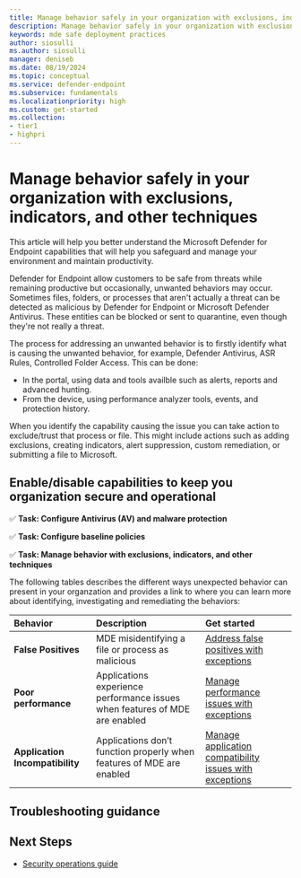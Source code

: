 ```yaml
---
title: Manage behavior safely in your organization with exclusions, indicators, and other techniques
description: Manage behavior safely in your organization with exclusions, indicators, and other techniques
keywords: mde safe deployment practices
author: siosulli
ms.author: siosulli
manager: deniseb
ms.date: 08/19/2024
ms.topic: conceptual
ms.service: defender-endpoint
ms.subservice: fundamentals
ms.localizationpriority: high
ms.custom: get-started
ms.collection:
- tier1
- highpri
---
```


# Manage behavior safely in your organization with exclusions, indicators, and other techniques

This article will help you better understand the Microsoft Defender for Endpoint capabilities that will help you safeguard and manage your environment and maintain productivity.

Defender for Endpoint allow customers to be safe from threats while remaining productive but occasionally, unwanted behaviors may occur. Sometimes files, folders, or processes that aren't actually a threat can be detected as malicious by Defender for Endpoint or Microsoft Defender Antivirus. These entities can be blocked or sent to quarantine, even though they're not really a threat.

The process for addressing an unwanted behavior is to firstly identify what is causing the unwanted behavior, for example, Defender Antivirus, ASR Rules, Controlled Folder Access. This can be done:

- In the portal, using data and tools availble such as alerts, reports and advanced hunting.
- From the device, using performance analyzer tools, events, and protection history.

When you identify the capability causing the issue you can take action to exclude/trust that process or file. This might include actions such as adding exclusions, creating indicators, alert suppression, custom remediation, or submitting a file to Microsoft.


## Enable/disable capabilities to keep you organization secure and operational

✅ **Task: Configure Antivirus (AV) and malware protection**

✅ **Task: Configure baseline policies**

✅ **Task: Manage behavior with exclusions, indicators, and other techniques**

The following tables describes the different ways unexpected behavior can present in your organzation and provides a link to where you can learn more about identifying, investigating and remediating the behaviors:

|Behavior |Description|Get started|
|:----------|:------------|:--------|
|**False Positives** |MDE misidentifying a file or process as malicious| [Address false positives with exceptions](exceptions-false-positives.md)|
|**Poor performance** |Applications experience performance issues when features of MDE are enabled |[Manage performance issues with exceptions ](./exceptions-performance-issues.md) |
|**Application Incompatibility** |Applications don’t function properly when features of MDE are enabled |[Manage application compatibility issues with exceptions](./exceptions-app-compatibility.md)|

## Troubleshooting guidance

## Next Steps

- [Security operations guide](mde-sec-ops-guide.md)